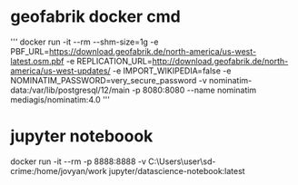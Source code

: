 # geofabrik docker cmd
'''
docker run -it --rm --shm-size=1g -e PBF_URL=https://download.geofabrik.de/north-america/us-west-latest.osm.pbf -e REPLICATION_URL=http://download.geofabrik.de/north-america/us-west-updates/ -e IMPORT_WIKIPEDIA=false -e NOMINATIM_PASSWORD=very_secure_password -v nominatim-data:/var/lib/postgresql/12/main -p 8080:8080 --name nominatim mediagis/nominatim:4.0
'''

# jupyter noteboook
docker run -it --rm -p 8888:8888 -v C:\Users\user\sd-crime:/home/jovyan/work jupyter/datascience-notebook:latest
